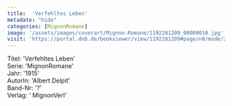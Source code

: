 ```yaml
---
title:  'Verfehltes Leben'
metadate: "hide"
categories: [MignonRomane]
image: '/assets/images/coverart/Mignon-Romane/1192281209_00000010.jpg'
visit: 'https://portal.dnb.de/bookviewer/view/1192281209#page/n0/mode/2up'
---
```

Titel: 'Verfehltes Leben' <br>
Serie: 'MignonRomane' <br>
Jahr: '1915' <br>
AutorIn: 'Albert Delpit' <br>
Band-Nr: '?' <br>
Verlag: ' MignonVerl'